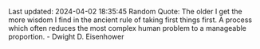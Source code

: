 Last updated: 2024-04-02 18:35:45
Random Quote: The older I get the more wisdom I find in the ancient rule of taking first things first. A process which often reduces the most complex human problem to a manageable proportion. - Dwight D. Eisenhower